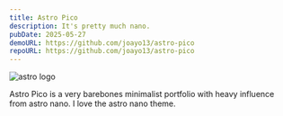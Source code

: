 ```yaml
---
title: Astro Pico
description: It's pretty much nano. 
pubDate: 2025-05-27
demoURL: https://github.com/joayo13/astro-pico
repoURL: https://github.com/joayo13/astro-pico
---
```


![astro logo](/astro.png)

Astro Pico is a very barebones minimalist portfolio with heavy influence from astro nano. I love the astro nano theme. 
